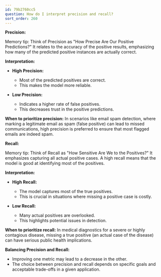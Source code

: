 ```yaml
---
id: 79b2760cc5
question: How do I interpret precision and recall?
sort_order: 260
---
```


**Precision:**

Memory tip: Think of Precision as "How Precise Are Our Positive Predictions?" It relates to the accuracy of the positive results, emphasizing how many of the predicted positive instances are actually correct.

**Interpretation:**

- **High Precision:**
  - Most of the predicted positives are correct.
  - This makes the model more reliable.

- **Low Precision:**
  - Indicates a higher rate of false positives.
  - This decreases trust in the positive predictions.

**When to prioritize precision:** In scenarios like email spam detection, where marking a legitimate email as spam (false positive) can lead to missed communications, high precision is preferred to ensure that most flagged emails are indeed spam.

**Recall:**

Memory tip: Think of Recall as "How Sensitive Are We to the Positives?" It emphasizes capturing all actual positive cases. A high recall means that the model is good at identifying most of the positives.

**Interpretation:**

- **High Recall:**
  - The model captures most of the true positives.
  - This is crucial in situations where missing a positive case is costly.

- **Low Recall:**
  - Many actual positives are overlooked.
  - This highlights potential issues in detection.

**When to prioritize recall:** In medical diagnostics for a severe or highly contagious disease, missing a true positive (an actual case of the disease) can have serious public health implications.

**Balancing Precision and Recall:**

- Improving one metric may lead to a decrease in the other.
- The choice between precision and recall depends on specific goals and acceptable trade-offs in a given application.